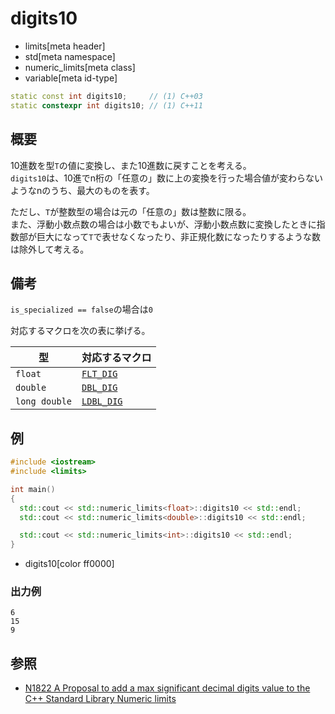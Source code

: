 # digits10
* limits[meta header]
* std[meta namespace]
* numeric_limits[meta class]
* variable[meta id-type]

```cpp
static const int digits10;     // (1) C++03
static constexpr int digits10; // (1) C++11
```

## 概要
10進数を型`T`の値に変換し、また10進数に戻すことを考える。  
`digits10`は、10進でn桁の「任意の」数に上の変換を行った場合値が変わらないようなnのうち、最大のものを表す。


ただし、`T`が整数型の場合は元の「任意の」数は整数に限る。  
また、浮動小数点数の場合は小数でもよいが、浮動小数点数に変換したときに指数部が巨大になって`T`で表せなくなったり、非正規化数になったりするような数は除外して考える。


## 備考
`is_specialized == false`の場合は`0`

対応するマクロを次の表に挙げる。

| 型            | 対応するマクロ                              |
|---------------|---------------------------------------------|
| `float`       | [`FLT_DIG`](/reference/cfloat/flt_dig.md)   |
| `double`      | [`DBL_DIG`](/reference/cfloat/dbl_dig.md)   |
| `long double` | [`LDBL_DIG`](/reference/cfloat/ldbl_dig.md) |


## 例
```cpp example
#include <iostream>
#include <limits>

int main()
{
  std::cout << std::numeric_limits<float>::digits10 << std::endl;
  std::cout << std::numeric_limits<double>::digits10 << std::endl;

  std::cout << std::numeric_limits<int>::digits10 << std::endl;
}
```
* digits10[color ff0000]

### 出力例
```
6
15
9
```


## 参照
- [N1822 A Proposal to add a max significant decimal digits value to the C++ Standard Library Numeric limits](http://www.open-std.org/jtc1/sc22/wg21/docs/papers/2005/n1822.pdf)
